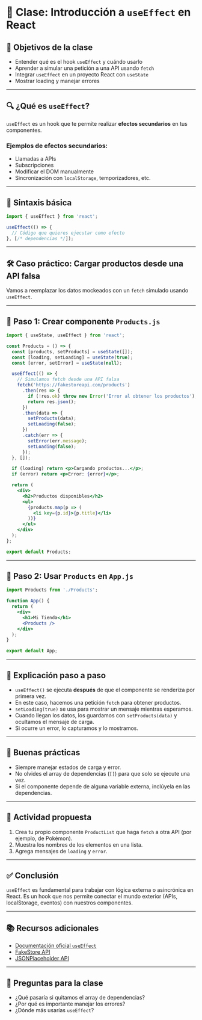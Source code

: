 # 🧠 Clase: Introducción a `useEffect` en React

## 🎯 Objetivos de la clase
- Entender qué es el hook `useEffect` y cuándo usarlo
- Aprender a simular una petición a una API usando `fetch`
- Integrar `useEffect` en un proyecto React con `useState`
- Mostrar loading y manejar errores

---

## 🔍 ¿Qué es `useEffect`?

`useEffect` es un hook que te permite realizar **efectos secundarios** en tus componentes.

### Ejemplos de efectos secundarios:
- Llamadas a APIs
- Subscripciones
- Modificar el DOM manualmente
- Sincronización con `localStorage`, temporizadores, etc.

---

## 🧠 Sintaxis básica

```js
import { useEffect } from 'react';

useEffect(() => {
  // Código que quieres ejecutar como efecto
}, [/* dependencias */]);
```

---

## 🛠️ Caso práctico: Cargar productos desde una API falsa

Vamos a reemplazar los datos mockeados con un `fetch` simulado usando `useEffect`.

---

## 🧱 Paso 1: Crear componente `Products.js`

```jsx
import { useState, useEffect } from 'react';

const Products = () => {
  const [products, setProducts] = useState([]);
  const [loading, setLoading] = useState(true);
  const [error, setError] = useState(null);

  useEffect(() => {
    // Simulamos fetch desde una API falsa
    fetch('https://fakestoreapi.com/products')
      .then(res => {
        if (!res.ok) throw new Error('Error al obtener los productos');
        return res.json();
      })
      .then(data => {
        setProducts(data);
        setLoading(false);
      })
      .catch(err => {
        setError(err.message);
        setLoading(false);
      });
  }, []);

  if (loading) return <p>Cargando productos...</p>;
  if (error) return <p>Error: {error}</p>;

  return (
    <div>
      <h2>Productos disponibles</h2>
      <ul>
        {products.map(p => (
          <li key={p.id}>{p.title}</li>
        ))}
      </ul>
    </div>
  );
};

export default Products;
```

---

## 🧱 Paso 2: Usar `Products` en `App.js`

```jsx
import Products from './Products';

function App() {
  return (
    <div>
      <h1>Mi Tienda</h1>
      <Products />
    </div>
  );
}

export default App;
```

---

## 📝 Explicación paso a paso

* `useEffect()` se ejecuta **después** de que el componente se renderiza por primera vez.
* En este caso, hacemos una petición `fetch` para obtener productos.
* `setLoading(true)` se usa para mostrar un mensaje mientras esperamos.
* Cuando llegan los datos, los guardamos con `setProducts(data)` y ocultamos el mensaje de carga.
* Si ocurre un error, lo capturamos y lo mostramos.

---

## 🚨 Buenas prácticas

* Siempre manejar estados de carga y error.
* No olvides el array de dependencias (`[]`) para que solo se ejecute una vez.
* Si el componente depende de alguna variable externa, inclúyela en las dependencias.

---

## 🧪 Actividad propuesta

1. Crea tu propio componente `ProductList` que haga `fetch` a otra API (por ejemplo, de Pokémon).
2. Muestra los nombres de los elementos en una lista.
3. Agrega mensajes de `loading` y `error`.

---

## ✅ Conclusión

`useEffect` es fundamental para trabajar con lógica externa o asincrónica en React. Es un hook que nos permite conectar el mundo exterior (APIs, localStorage, eventos) con nuestros componentes.

---

## 📚 Recursos adicionales

* [Documentación oficial `useEffect`](https://react.dev/reference/react/useEffect)
* [FakeStore API](https://fakestoreapi.com/)
* [JSONPlaceholder API](https://jsonplaceholder.typicode.com/)

---

## 💬 Preguntas para la clase

* ¿Qué pasaría si quitamos el array de dependencias?
* ¿Por qué es importante manejar los errores?
* ¿Dónde más usarías `useEffect`?


